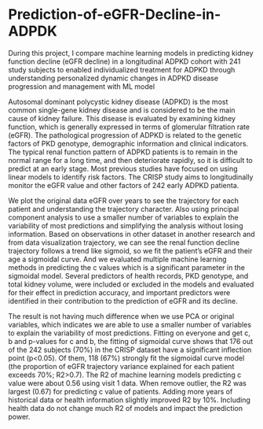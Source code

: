 # Prediction-of-eGFR-Decline-in-ADPDK

During this project, I compare machine learning models in predicting kidney function decline (eGFR decline) in a longitudinal ADPKD cohort with 241 study subjects to enabled individualized treatment for ADPKD through understanding personalized dynamic changes in ADPKD disease progression and management with ML model

Autosomal dominant polycystic kidney disease (ADPKD) is the most common single-gene kidney disease and is considered to be the main cause of kidney failure. This disease is evaluated by examining kidney function, which is generally expressed in terms of glomerular filtration rate (eGFR). The pathological progression of ADPKD is related to the genetic factors of PKD genotype, demographic information and clinical indicators. The typical renal function pattern of ADPKD patients is to remain in the normal range for a long time, and then deteriorate rapidly, so it is difficult to predict at an early stage. Most previous studies have focused on using linear models to identify risk factors. The CRISP study aims to longitudinally monitor the eGFR value and other factors of 242 early ADPKD patienta.

We plot the original data eGFR over years to see the trajectory for each patient and understanding the trajectory character. Also using principal component analysis to use a smaller number of variables to explain the variability of most predictions and simplifying the analysis without losing information. Based on observations in other dataset in another research and from data visualization trajectory, we can see the renal function decline trajectory follows a trend like sigmoid, so we fit the patient’s eGFR and their age a sigmoidal curve. And we evaluated multiple machine learning methods in predicting the c values which is a significant parameter in the sigmoidal model. Several predictors of health records, PKD genotype, and total kidney volume, were included or excluded in the models and evaluated for their effect in prediction accuracy, and important predictors were identified in their contribution to the prediction of eGFR and its decline.

The result is not having much difference when we use PCA or original variables, which indicates we are able to use a smaller number of variables to explain the variability of most predictions. Fitting on everyone and get c, b and p-values for c and b, the fitting of sigmoidal curve shows that 176 out of the 242 subjects (70%) in the CRISP dataset have a significant inflection point (p<0.05). Of them, 118 (67%) strongly fit the sigmoidal curve model (the proportion of eGFR trajectory variance explained for each patient exceeds 70%; R2>0.7). The R2 of machine learning models predicting c value were about 0.56 using visit 1 data. When remove outlier, the R2 was largest (0.67) for predicting c value of patients. Adding more years of historical data or health information slightly improved R2 by 10%. Including health data do not change much R2 of models and impact the prediction power.
